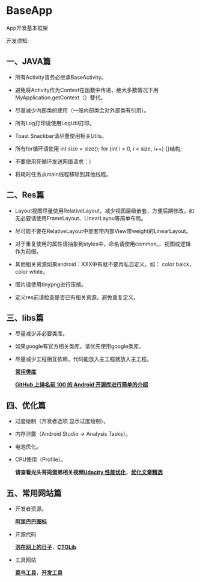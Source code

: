 # BaseApp

App开发基本框架

开发须知:

## 一、JAVA篇

* 所有Activity请务必继承BaseActivity。

* 避免将Activity作为Context在函数中传递，绝大多数情况下用MyApplication.getContext（）替代。

* 尽量减少内部类的使用（一般内部类会对外部类有引用）。

* 所有Log打印请使用LogUtil打印。

* Toast Snackbar请尽量使用相关Utils。

* 所有for循环请使用 int size = size(); for (int i = 0, i < size, i++) {}结构;

* 不要使用死循环发送网络请求：）

* 将耗时任务从main线程移除到其他线程。

## 二、Res篇

* Layout视图尽量使用RelativeLayout，减少视图层级嵌套，方便后期修改，如无必要请使用FrameLayout、LinearLayou等简单布局。

* 尽可能不要在RelativeLayout中嵌套带内部View带weight的LinearLayout。

* 对于重复使用的属性请抽象到styles中，命名请使用common_、视图或逻辑作为前缀。

* 其他相关资源如果android：XXX中有就不要再私自定义。如： color balck， color white。

* 图片请使用tinypng进行压缩。

* 定义res前请检查是否已有相关资源，避免重复定义。

## 三、libs篇

* 尽量减少非必要类库。

* 如果google有官方相关类库，请优先使用google类库。

* 尽量减少工程相互依赖，代码能放入主工程就放入主工程。

  **[常用类库](https://github.com/iMeePwni/BaseApp/blob/master/CommonLibs.md)**
  
  **[GitHub 上排名前 100 的 Android 开源库进行简单的介绍](http://www.open-open.com/lib/view/open1457531611171.html)**

## 四、优化篇 

* 过度绘制（开发者选项 显示过度绘制）。

* 内存泄露（Android Studio -> Analysis Tasks）。

* 电池优化。

* CPU使用（Profile）。


  **请查看光头哥捣蛋弟相关视频[Udacity 性能优化](https://cn.udacity.com/course/android-performance--ud825)**，**[优化文章精选](http://www.jianshu.com/p/525e9d555cf3)**
  
## 五、常用网站篇

 * 开发者资源。
 
   **[阿里巴巴图标](http://www.iconfont.cn/)**
  
 * 开源代码
 
   **[泡在网上的日子](http://www.jcodecraeer.com/)**，**[CTOLib](http://www.ctolib.com/categories/android-app.html)**
   
 * 工具网站
 
    **[菜鸟工具](https://c.runoob.com/)**，**[开发工具](http://www.androiddevtools.cn/)**
   


